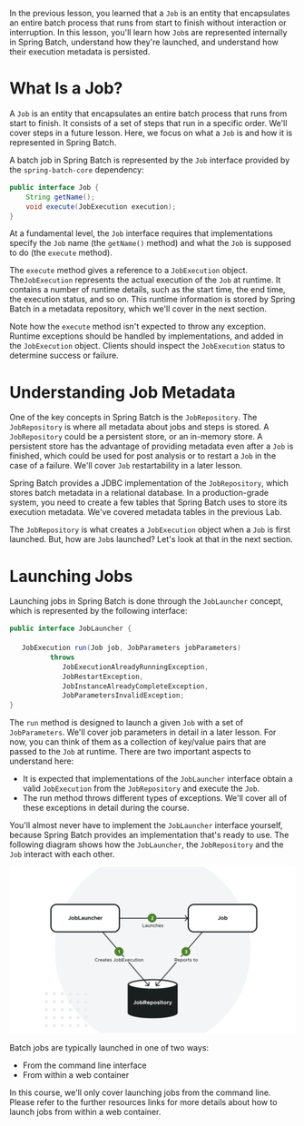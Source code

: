 In the previous lesson, you learned that a `Job` is an entity that encapsulates an entire batch process that runs from start to finish without interaction or interruption. In this lesson, you'll learn how `Job`s are represented internally in Spring Batch, understand how they're launched, and understand how their execution metadata is persisted.

# What Is a Job?

A `Job` is an entity that encapsulates an entire batch process that runs from start to finish. It consists of a set of steps that run in a specific order. We'll cover steps in a future lesson. Here, we focus on what a `Job` is and how it is represented in Spring Batch.

A batch job in Spring Batch is represented by the `Job` interface provided by the `spring-batch-core` dependency:

```java
public interface Job {
    String getName();
    void execute(JobExecution execution);
}
```

At a fundamental level, the `Job` interface requires that implementations specify the `Job` name (the `getName()` method) and what the `Job` is supposed to do (the `execute` method).

The `execute` method gives a reference to a `JobExecution` object. The`JobExecution` represents the actual execution of the `Job` at runtime. It contains a number of runtime details, such as the start time, the end time, the execution status, and so on. This runtime information is stored by Spring Batch in a metadata repository, which we'll cover in the next section.

Note how the `execute` method isn't expected to throw any exception. Runtime exceptions should be handled by implementations, and added in the `JobExecution` object. Clients should inspect the `JobExecution` status to determine success or failure.

# Understanding Job Metadata

One of the key concepts in Spring Batch is the `JobRepository`. The `JobRepository` is where all metadata about jobs and steps is stored. A `JobRepository` could be a persistent store, or an in-memory store. A persistent store has the advantage of providing metadata even after a `Job` is finished, which could be used for post analysis or to restart a `Job` in the case of a failure. We'll cover `Job` restartability in a later lesson.

Spring Batch provides a JDBC implementation of the `JobRepository`, which stores batch metadata in a relational database. In a production-grade system, you need to create a few tables that Spring Batch uses to store its execution metadata. We've covered metadata tables in the previous Lab.

The `JobRepository` is what creates a `JobExecution` object when a `Job` is first launched. But, how are `Job`s launched? Let's look at that in the next section.

# Launching Jobs

Launching jobs in Spring Batch is done through the `JobLauncher` concept, which is represented by the following interface:

```java
public interface JobLauncher {

   JobExecution run(Job job, JobParameters jobParameters)
          throws
             JobExecutionAlreadyRunningException,
             JobRestartException,
             JobInstanceAlreadyCompleteException,
             JobParametersInvalidException;
}
```

The `run` method is designed to launch a given `Job` with a set of `JobParameters`. We'll cover job parameters in detail in a later lesson. For now, you can think of them as a collection of key/value pairs that are passed to the `Job` at runtime. There are two important aspects to understand here:

- It is expected that implementations of the `JobLauncher` interface obtain a valid `JobExecution` from the `JobRepository` and execute the `Job`.
- The run method throws different types of exceptions. We'll cover all of these exceptions in detail during the course.

You'll almost never have to implement the `JobLauncher` interface yourself, because Spring Batch provides an implementation that's ready to use. The following diagram shows how the `JobLauncher`, the `JobRepository` and the `Job` interact with each other.

![Job-Launcher-Repository](https://raw.githubusercontent.com/spring-academy/spring-academy-assets/main/courses/course-spring-batch-essentials/job-launcher-repository.svg)

Batch jobs are typically launched in one of two ways:

- From the command line interface
- From within a web container

In this course, we'll only cover launching jobs from the command line. Please refer to the further resources links for more details about how to launch jobs from within a web container.
